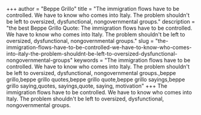 +++
author = "Beppe Grillo"
title = "The immigration flows have to be controlled. We have to know who comes into Italy. The problem shouldn't be left to oversized, dysfunctional, nongovernmental groups."
description = "the best Beppe Grillo Quote: The immigration flows have to be controlled. We have to know who comes into Italy. The problem shouldn't be left to oversized, dysfunctional, nongovernmental groups."
slug = "the-immigration-flows-have-to-be-controlled-we-have-to-know-who-comes-into-italy-the-problem-shouldnt-be-left-to-oversized-dysfunctional-nongovernmental-groups"
keywords = "The immigration flows have to be controlled. We have to know who comes into Italy. The problem shouldn't be left to oversized, dysfunctional, nongovernmental groups.,beppe grillo,beppe grillo quotes,beppe grillo quote,beppe grillo sayings,beppe grillo saying,quotes, sayings,quote, saying, motivation"
+++
The immigration flows have to be controlled. We have to know who comes into Italy. The problem shouldn't be left to oversized, dysfunctional, nongovernmental groups.

